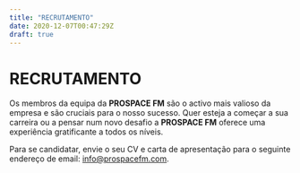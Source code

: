 ```yaml
---
title: "RECRUTAMENTO"
date: 2020-12-07T00:47:29Z
draft: true
---
```

# RECRUTAMENTO

Os membros da equipa da **PROSPACE FM** são o activo mais valioso da empresa e são cruciais para o nosso sucesso. Quer esteja a começar a sua carreira
ou a pensar num novo desafio a **PROSPACE FM** oferece uma experiência gratificante a todos os níveis.

Para se candidatar, envie o seu CV e carta de apresentação para o seguinte endereço de email: <a>info@prospacefm.com</a>.
